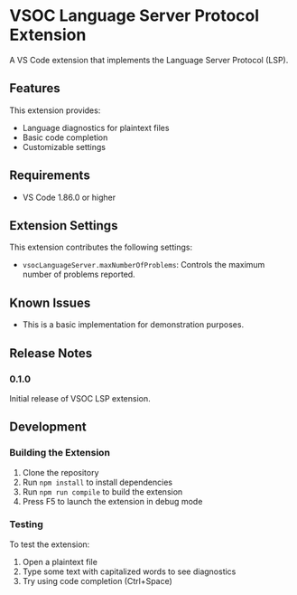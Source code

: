 # VSOC Language Server Protocol Extension

A VS Code extension that implements the Language Server Protocol (LSP).

## Features

This extension provides:

* Language diagnostics for plaintext files
* Basic code completion
* Customizable settings

## Requirements

* VS Code 1.86.0 or higher

## Extension Settings

This extension contributes the following settings:

* `vsocLanguageServer.maxNumberOfProblems`: Controls the maximum number of problems reported.

## Known Issues

* This is a basic implementation for demonstration purposes.

## Release Notes

### 0.1.0

Initial release of VSOC LSP extension.

## Development

### Building the Extension

1. Clone the repository
2. Run `npm install` to install dependencies
3. Run `npm run compile` to build the extension
4. Press F5 to launch the extension in debug mode

### Testing

To test the extension:

1. Open a plaintext file
2. Type some text with capitalized words to see diagnostics
3. Try using code completion (Ctrl+Space) 